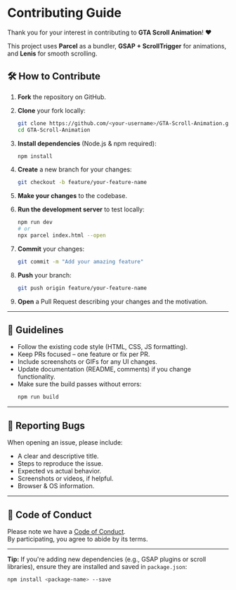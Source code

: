# Contributing Guide

Thank you for your interest in contributing to **GTA Scroll Animation**! ❤️

This project uses **Parcel** as a bundler, **GSAP + ScrollTrigger** for animations, and **Lenis** for smooth scrolling.

## 🛠 How to Contribute

1. **Fork** the repository on GitHub.

2. **Clone** your fork locally:
   ```bash
   git clone https://github.com/<your-username>/GTA-Scroll-Animation.git
   cd GTA-Scroll-Animation
   ```

3. **Install dependencies** (Node.js & npm required):
   ```bash
   npm install
   ```

4. **Create** a new branch for your changes:
   ```bash
   git checkout -b feature/your-feature-name
   ```

5. **Make your changes** to the codebase.

6. **Run the development server** to test locally:
   ```bash
   npm run dev
   # or
   npx parcel index.html --open
   ```

7. **Commit** your changes:
   ```bash
   git commit -m "Add your amazing feature"
   ```

8. **Push** your branch:
   ```bash
   git push origin feature/your-feature-name
   ```

9. **Open** a Pull Request describing your changes and the motivation.

---

## 📏 Guidelines

- Follow the existing code style (HTML, CSS, JS formatting).
- Keep PRs focused – one feature or fix per PR.
- Include screenshots or GIFs for any UI changes.
- Update documentation (README, comments) if you change functionality.
- Make sure the build passes without errors:
  ```bash
  npm run build
  ```

---

## 🐛 Reporting Bugs

When opening an issue, please include:

- A clear and descriptive title.
- Steps to reproduce the issue.
- Expected vs actual behavior.
- Screenshots or videos, if helpful.
- Browser & OS information.

---

## 📜 Code of Conduct

Please note we have a [Code of Conduct](CODE_OF_CONDUCT.md).  
By participating, you agree to abide by its terms.

---

**Tip:** If you're adding new dependencies (e.g., GSAP plugins or scroll libraries), ensure they are installed and saved in `package.json`:
```bash
npm install <package-name> --save
```
